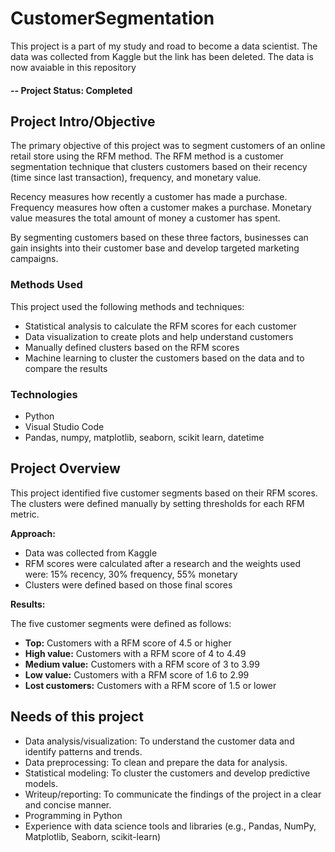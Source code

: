 # CustomerSegmentation

This project is a part of my study and road to become a data scientist. The data was collected from Kaggle but the link has been deleted. The data is now avaiable in this repository
#### -- Project Status: Completed

## Project Intro/Objective
The primary objective of this project was to segment customers of an online retail store using the RFM method. The RFM method is a customer segmentation technique that clusters customers based on their recency (time since last transaction), frequency, and monetary value.

Recency measures how recently a customer has made a purchase. Frequency measures how often a customer makes a purchase. Monetary value measures the total amount of money a customer has spent.

By segmenting customers based on these three factors, businesses can gain insights into their customer base and develop targeted marketing campaigns.

### Methods Used
This project used the following methods and techniques:

* Statistical analysis to calculate the RFM scores for each customer
* Data visualization to create plots and help understand customers
* Manually defined clusters based on the RFM scores
* Machine learning to cluster the customers based on the data and to compare the results

### Technologies
* Python
* Visual Studio Code
* Pandas, numpy, matplotlib, seaborn, scikit learn, datetime


## Project Overview

This project identified five customer segments based on their RFM scores. The clusters were defined manually by setting thresholds for each RFM metric.

**Approach:**

* Data was collected from Kaggle
* RFM scores were calculated after a research and the weights used were: 15% recency, 30% frequency, 55% monetary
* Clusters were defined based on those final scores

**Results:**

The five customer segments were defined as follows:

* **Top:** Customers with a RFM score of 4.5 or higher
* **High value:** Customers with a RFM score of 4 to 4.49
* **Medium value:** Customers with a RFM score of 3 to 3.99
* **Low value:** Customers with a RFM score of 1.6 to 2.99
* **Lost customers:** Customers with a RFM score of 1.5 or lower


## Needs of this project
* Data analysis/visualization: To understand the customer data and identify patterns and trends.
* Data preprocessing: To clean and prepare the data for analysis.
* Statistical modeling: To cluster the customers and develop predictive models.
* Writeup/reporting: To communicate the findings of the project in a clear and concise manner.
* Programming in Python
* Experience with data science tools and libraries (e.g., Pandas, NumPy, Matplotlib, Seaborn, scikit-learn)

